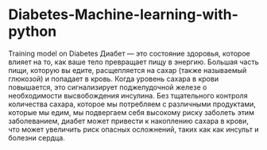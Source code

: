 # Diabetes-Machine-learning-with-python
Training model on Diabetes
Диабет — это состояние здоровья, которое влияет на то, как ваше тело превращает пищу в энергию. Большая часть пищи, которую вы едите, расщепляется на сахар (также называемый глюкозой) и попадает в кровь. Когда уровень сахара в крови повышается, это сигнализирует поджелудочной железе о необходимости высвобождения инсулина.
Без тщательного контроля количества сахара, которое мы потребляем с различными продуктами, которые мы едим, мы подвергаем себя высокому риску заболеть этим заболеванием, диабет может привести к накоплению сахара в крови, что может увеличить риск опасных осложнений, таких как как инсульт и болезни сердца.
